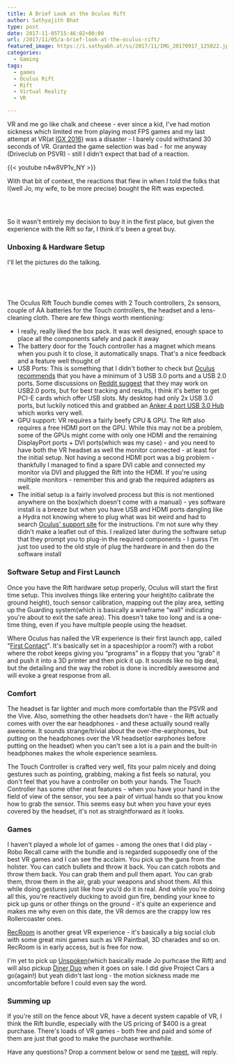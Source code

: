 ```yaml
---
title: A Brief Look at the Oculus Rift
author: Sathyajith Bhat
type: post
date: 2017-11-05T15:46:02+00:00
url: /2017/11/05/a-brief-look-at-the-oculus-rift/
featured_image: https://i.sathyabh.at/ss/2017/11/IMG_20170917_125022.jpeg
categories:
  - Gaming
tags:
  - games
  - Oculus Rift
  - Rift
  - Virtual Reality
  - VR

---
```

VR and me go like chalk and cheese - ever since a kid, I've had motion sickness which limited me from playing most FPS games and my last attempt at VR(at <a href="https://www.gamesexpo.in" target="_blank" rel="noopener">IGX 2016</a>) was a disaster - I barely could withstand 30 seconds of VR. Granted the game selection was bad - for me anyway (Driveclub on PSVR) - still I didn't expect that bad of a reaction.

<!--more-->

{{< youtube n4w8VP1v_NY >}}

With that bit of context, the reactions that flew in when I told the folks that I(well Jo, my wife, to be more precise) bought the Rift was expected.

<img class="aligncenter size-full wp-image-1547" src="https://i.sathyabh.at/ss/2017/11/rift-reaction.png" alt=""   />

&nbsp;

So it wasn't entirely my decision to buy it in the first place, but given the experience with the Rift so far, I think it's been a great buy.

### Unboxing & Hardware Setup

I'll let the pictures do the talking.

&nbsp;

<img class="aligncenter size-full wp-image-1555" src="https://i.sathyabh.at/ss/2017/11/IMG_20170917_124914-1.jpeg" alt=""   />

<img class="aligncenter size-full wp-image-1556" src="https://i.sathyabh.at/ss/2017/11/IMG_20170917_125000-1.jpeg" alt=""   />

<img class="aligncenter wp-image-1550" src="https://i.sathyabh.at/ss/2017/11/IMG_20170917_125022.jpeg" alt=""   />

<img class="aligncenter size-full wp-image-1551" src="https://i.sathyabh.at/ss/2017/11/IMG_20170917_125159.jpeg" alt=""   />
  
<img class="aligncenter size-medium wp-image-1552" src="https://i.sathyabh.at/ss/2017/11/IMG_20170917_125245.jpeg" alt=""   />
  
<img class="aligncenter size-medium wp-image-1553" src="https://i.sathyabh.at/ss/2017/11/IMG_20170917_125338.jpeg" alt=""   />

<img class="aligncenter size-medium wp-image-1554" src="https://i.sathyabh.at/ss/2017/11/IMG_20170917_125509.jpeg" alt=""   />
  
The Oculus Rift Touch bundle comes with 2 Touch controllers, 2x sensors, couple of AA batteries for the Touch controllers, the headset and a lens-cleaning cloth. There are few things worth mentioning:

  * I really, really liked the box pack. It was well designed, enough space to place all the components safely and pack it away
  * The battery door for the Touch controller has a magnet which means when you push it to close, it automatically snaps. That's a nice feedback and a feature well thought of
  * USB Ports: This is something that I didn't bother to check but <a href="https://support.oculus.com/1798990480336565/" target="_blank" rel="noopener">Oculus recommends</a> that you have a minimum of 3 USB 3.0 ports and a USB 2.0 ports. Some discussions on <a href="https://www.reddit.com/r/oculus/comments/5y14ez/is_there_a_difference_between_rift_on_usb_20_and/" target="_blank" rel="noopener">Reddit suggest</a> that they may work on USB2.0 ports, but for best tracking and results, I think it's better to get PCI-E cards which offer USB slots. My desktop had only 2x USB 3.0 ports, but luckily noticed this and grabbed an <a href="https://www.amazon.com/gp/product/B00O0KISQE/ref=od_aui_detailpages01?ie=UTF8&psc=1" target="_blank" rel="noopener">Anker 4 port USB 3.0 Hub</a> which works very well.
  * GPU support: VR requires a fairly beefy CPU & GPU. The Rift also requires a free HDMI port on the GPU. While this may not be a problem, some of the GPUs might come with only one HDMI and the remaining DisplayPort ports + DVI ports(which was my case) - and you need to have both the VR headset as well the monitor connected - at least for the initial setup. Not having a second HDMI port was a big problem - thankfully I managed to find a spare DVI cable and connected my monitor via DVI and plugged the Rift into the HDMI. If you're using multiple monitors - remember this and grab the required adapters as well.
  * The initial setup is a fairly involved process but this is not mentioned anywhere on the box(which doesn't come with a manual) - yes software install is a breeze but when you have USB and HDMI ports dangling like a Hydra not knowing where to plug what was bit weird and had to search <a href="https://support.oculus.com/guides/rift/latest/concepts/rgsg-2-hw-hardware-setup/#rgsg-2-hw-hardware-setup" target="_blank" rel="noopener">Oculus' support site</a> for the instructions. I'm not sure why they didn't make a leaflet out of this. I realized later during the software setup that they prompt you to plug-in the required components - I guess I'm just too used to the old style of plug the hardware in and then do the software install

### Software Setup and First Launch

Once you have the Rift hardware setup properly, Oculus will start the first time setup. This involves things like entering your height(to calibrate the ground height), touch sensor calibration, mapping out the play area, setting up the Guarding system(which is basically a wireframe "wall" indicating you're about to exit the safe area). This doesn't take too long and is a one-time thing, even if you have multiple people using the headset.

Where Oculus has nailed the VR experience is their first launch app, called "<a href="https://www.oculus.com/experiences/rift/1217155751659625/" target="_blank" rel="noopener">First Contact</a>". It's basically set in a spaceship(or a room?) with a robot where the robot keeps giving you “programs” in a floppy that you “grab” it and push it into a 3D printer and then pick it up. It sounds like no big deal, but the detailing and the way the robot is done is incredibly awesome and will evoke a great response from all.

### Comfort

The headset is far lighter and much more comfortable than the PSVR and the Vive. Also, something the other headsets don’t have - the Rift actually comes with over the ear headphones - and these actually sound really awesome. It sounds strange/trivial about the over-the-earphones, but putting on the headphones over the VR headset(or earphones before putting on the headset) when you can't see a lot is a pain and the built-in headphones makes the whole experience seamless.

The Touch Controller is crafted very well, fits your palm nicely and doing gestures such as pointing, grabbing, making a fist feels so natural, you don't feel that you have a controller on both your hands. The Touch Controller has some other neat features - when you have your hand in the field of view of the sensor, you see a pair of virtual hands so that you know how to grab the sensor. This seems easy but when you have your eyes covered by the headset, it's not as straightforward as it looks.

### Games

I haven't played a whole lot of games - among the ones that I did play - Robo Recall came with the bundle and is regarded supposedly one of the best VR games and I can see the acclaim. You pick up the guns from the holster. You can catch bullets and throw it back. You can catch robots and throw them back. You can grab them and pull them apart. You can grab them, throw them in the air, grab your weapons and shoot them. All this while doing gestures just like how you’d do it in real. And while you're doing all this, you're reactively ducking to avoid gun fire, bending your knee to pick up guns or other things on the ground - it's quite an experience and makes me why even on this date, the VR demos are the crappy low res Rollercoaster ones.

<a href="https://store.steampowered.com/app/471710/Rec_Room/" target="_blank" rel="noopener">RecRoom</a> is another great VR experience - it's basically a big social club with some great mini games such as VR Paintball, 3D charades and so on. RecRoom is in early access, but is free for now.

I'm yet to pick up <a href="https://www.oculus.com/experiences/rift/1070597869619581/" target="_blank" rel="noopener">Unspoken</a>(which basically made Jo purhcase the Rift) and will also pickup <a href="https://store.steampowered.com/app/530120/VR_The_Diner_Duo/" target="_blank" rel="noopener">Diner Duo</a> when it goes on sale. I did give Project Cars a go(again!) but yeah didn't last long - the motion sickness made me uncomfortable before I could even say the word.

### Summing up

If you're still on the fence about VR, have a decent system capable of VR, I think the Rift bundle, especially with the US pricing of $400 is a great purchase. There's loads of VR games - both free and paid and some of them are just that good to make the purchase worthwhile.

Have any questions? Drop a comment below or send me <a href="https://twitter.com/sathyabhat" target="_blank" rel="noopener">tweet</a>, will reply.

&nbsp;
